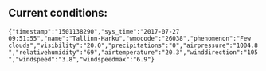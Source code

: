## Current conditions: 
 ``` {"timestamp":"1501138290","sys_time":"2017-07-27 09:51:55","name":"Tallinn-Harku","wmocode":"26038","phenomenon":"Few clouds","visibility":"20.0","precipitations":"0","airpressure":"1004.8","relativehumidity":"69","airtemperature":"20.3","winddirection":"105","windspeed":"3.8","windspeedmax":"6.9"} ```
